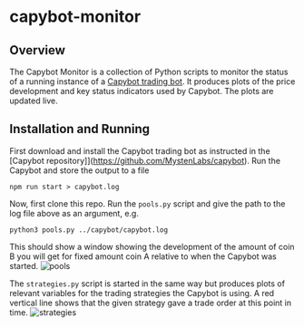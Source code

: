 # capybot-monitor

## Overview
The Capybot Monitor is a collection of Python scripts to monitor the status of a running instance of a [Capybot trading bot](https://github.com/MystenLabs/capybot). It produces plots of the price development and key status indicators used by Capybot. The plots are updated live.

## Installation and Running
First download and install the Capybot trading bot as instructed in the [Capybot repository]](https://github.com/MystenLabs/capybot). Run the Capybot and store the output to a file
```
npm run start > capybot.log
```
Now, first clone this repo. Run the `pools.py` script and give the path to the log file above as an argument, e.g.
```
python3 pools.py ../capybot/capybot.log
```
This should show a window showing the development of the amount of coin B you will get for fixed amount coin A relative to when the Capybot was started.
![pools](https://github.com/MystenLabs/capybot-monitor/assets/6288307/228de1ee-0e47-4737-83f9-486d79876b9b)

The `strategies.py` script is started in the same way but produces plots of relevant variables for the trading strategies the Capybot is using. A red vertical line shows that the given strategy gave a trade order at this point in time.
![strategies](https://github.com/MystenLabs/capybot-monitor/assets/6288307/af5ec32f-bd56-4761-ac38-a2f47d848d46)
